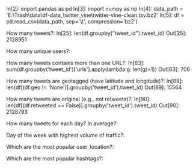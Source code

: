 In[2]: import pandas as pd
In[3]: import numpy as np
In[4]: data_path = 'E:\\Trash\data\\df-data_twitter_vine\\twitter-vine-clean.tsv.bz2'
In[5]: df = pd.read_csv(data_path, sep='\t', compression='bz2')


How many tweets?:
In[25]: len(df.groupby("tweet_id").tweet_id)
Out[25]: 2128951

How many unique users?:


How many tweets contains more than one URL?:
In[63]: sum(df.groupby('tweet_id')['urls'].apply(lambda g: len(g)>1))
Out[63]: 706

How many tweets are geotagged (have latitude and longitude)?:
In[89]: len(df[(df.geo != 'None')].groupby('tweet_id').tweet_id)
Out[89]: 15564

How many tweets are original (e.g., not retweets)?:
In[90]: len(df[(df.retweeted == False)].groupby('tweet_id').tweet_id)
Out[90]: 2128793

How many tweets for each day? In average?:


Day of the week with highest volume of traffic?:


Which are the most popular user_location?:


Which are the most popular hashtags?:

